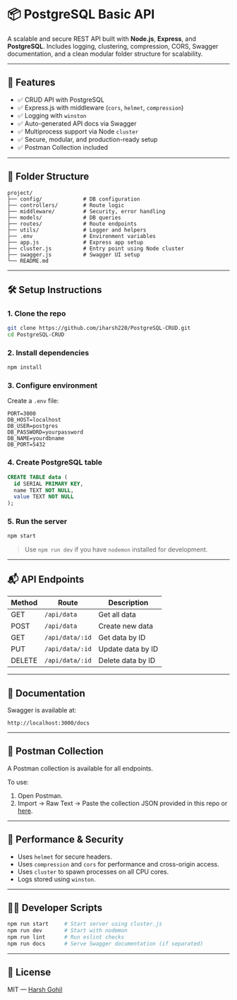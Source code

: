 # 📦 PostgreSQL Basic API

A scalable and secure REST API built with **Node.js**, **Express**, and **PostgreSQL**. Includes logging, clustering, compression, CORS, Swagger documentation, and a clean modular folder structure for scalability.

---

## 🚀 Features

- ✅ CRUD API with PostgreSQL
- ✅ Express.js with middleware (`cors`, `helmet`, `compression`)
- ✅ Logging with `winston`
- ✅ Auto-generated API docs via Swagger
- ✅ Multiprocess support via Node `cluster`
- ✅ Secure, modular, and production-ready setup
- ✅ Postman Collection included

---

## 📁 Folder Structure

```
project/
├── config/             # DB configuration
├── controllers/        # Route logic
├── middleware/         # Security, error handling
├── models/             # DB queries
├── routes/             # Route endpoints
├── utils/              # Logger and helpers
├── .env                # Environment variables
├── app.js              # Express app setup
├── cluster.js          # Entry point using Node cluster
├── swagger.js          # Swagger UI setup
└── README.md
```

---

## 🛠️ Setup Instructions

### 1. Clone the repo

```bash
git clone https://github.com/iharsh220/PostgreSQL-CRUD.git
cd PostgreSQL-CRUD
```

### 2. Install dependencies

```bash
npm install
```

### 3. Configure environment

Create a `.env` file:

```env
PORT=3000
DB_HOST=localhost
DB_USER=postgres
DB_PASSWORD=yourpassword
DB_NAME=yourdbname
DB_PORT=5432
```

### 4. Create PostgreSQL table

```sql
CREATE TABLE data (
  id SERIAL PRIMARY KEY,
  name TEXT NOT NULL,
  value TEXT NOT NULL
);
```

### 5. Run the server

```bash
npm start
```

> Use `npm run dev` if you have `nodemon` installed for development.

---

## 📬 API Endpoints

| Method | Route            | Description             |
|--------|------------------|-------------------------|
| GET    | `/api/data`      | Get all data            |
| POST   | `/api/data`      | Create new data         |
| GET    | `/api/data/:id`  | Get data by ID          |
| PUT    | `/api/data/:id`  | Update data by ID       |
| DELETE | `/api/data/:id`  | Delete data by ID       |

---

## 📘 Documentation

Swagger is available at:

```
http://localhost:3000/docs
```

---

## 📮 Postman Collection

A Postman collection is available for all endpoints.

To use:

1. Open Postman.
2. Import → Raw Text → Paste the collection JSON provided in this repo or [here](#).

---

## 🧠 Performance & Security

- Uses `helmet` for secure headers.
- Uses `compression` and `cors` for performance and cross-origin access.
- Uses `cluster` to spawn processes on all CPU cores.
- Logs stored using `winston`.

---

## 👨‍💻 Developer Scripts

```bash
npm run start     # Start server using cluster.js
npm run dev       # Start with nodemon
npm run lint      # Run eslint checks
npm run docs      # Serve Swagger documentation (if separated)
```

---

## 📄 License

MIT — [Harsh Gohil](mailto:harshgohil@example.com)
